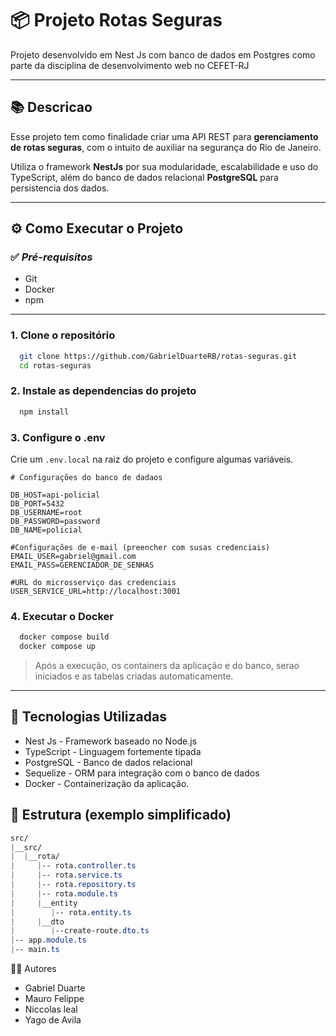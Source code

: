 # 📦 Projeto Rotas Seguras

Projeto desenvolvido em Nest Js com banco de dados em Postgres como parte da disciplina de desenvolvimento web no CEFET-RJ 

---

## 📚 Descricao

Esse projeto tem como finalidade criar uma API REST para **gerenciamento de rotas seguras**, com o intuito de auxiliar na segurança do Rio de Janeiro.

Utiliza o framework **NestJs** por sua modularidade, escalabilidade e uso do TypeScript, além do banco de dados relacional **PostgreSQL** para persistencia dos dados.

---

## ⚙️ Como Executar o Projeto

### ✅ *Pré-requisitos*
- Git
- Docker
- npm

---

### 1. Clone o repositório

```bash
  git clone https://github.com/GabrielDuarteRB/rotas-seguras.git
  cd rotas-seguras
```

### 2. Instale as dependencias do projeto

```bash
  npm install
```

### 3. Configure o .env

Crie um `.env.local` na raiz do projeto e configure algumas variáveis.

```env
# Configurações do banco de dadaos

DB_HOST=api-policial
DB_PORT=5432
DB_USERNAME=root
DB_PASSWORD=password
DB_NAME=policial

#Configurações de e-mail (preencher com susas credenciais)
EMAIL_USER=gabriel@gmail.com
EMAIL_PASS=GERENCIADOR_DE_SENHAS

#URL do microsserviço das credenciais
USER_SERVICE_URL=http://localhost:3001
```

### 4. Executar o Docker

```bash
  docker compose build
  docker compose up
```

> Após a execução, os containers da aplicação e do banco, serao iniciados e as tabelas criadas automaticamente.

---

## 🚀 Tecnologias Utilizadas
- Nest Js - Framework baseado no Node.js
- TypeScript - Linguagem fortemente tipada
- PostgreSQL - Banco de dados relacional
- Sequelize - ORM para integração com o banco de dados
- Docker - Containerização da aplicação.

## 📁 Estrutura (exemplo simplificado)

``` css
src/
|__src/
|  |__rota/
|     |-- rota.controller.ts
|     |-- rota.service.ts
|     |-- rota.repository.ts
|     |-- rota.module.ts
|     |__entity
|        |-- rota.entity.ts
|     |__dto
|        |--create-route.dto.ts
|-- app.module.ts
|-- main.ts
```

👨‍💻 Autores

- Gabriel Duarte
- Mauro Felippe
- Niccolas leal
- Yago de Avila
